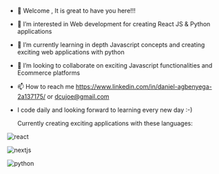 - 👋 Welcome , It is great to have you here!!!



- 👀 I’m interested in Web development for creating React JS & Python applications
- 🌱 I’m currently learning in depth Javascript concepts and creating exciting web applications with python 
- 💞️ I’m looking to collaborate on exciting Javascript functionalities and Ecommerce platforms
- 📫 How to reach me https://www.linkedin.com/in/daniel-agbenyega-2a137175/ or dcujoe@gmail.com
- I code daily and looking forward to learning every new day :-)



  Currently creating exciting applications with these  languages:

![react](https://user-images.githubusercontent.com/50689568/197578453-db81a9f8-5c84-42dd-bce3-b9c4abe297b1.png)

![nextjs](https://user-images.githubusercontent.com/50689568/197578470-203d17cd-e537-4c2f-9c17-e5f456c844fe.png)

![python](https://user-images.githubusercontent.com/50689568/197579656-db23fd5f-8c8a-403e-8d2e-7f6274e9179b.jpeg)

